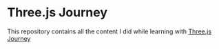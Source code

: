 # Three.js Journey

This repository contains all the content I did while learning with [Three.js Journey](https://threejs-journey.com/)
